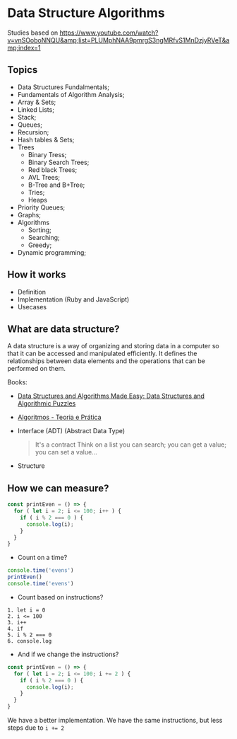 # Data Structure Algorithms

Studies based on https://www.youtube.com/watch?v=vnSOoboNNQU&amp;list=PLUMphNAA9pmrgS3ngMRfvS1MnDzjyRVeT&amp;index=1

## Topics

- Data Structures Fundalmentals;
- Fundamentals of Algorithm Analysis;
- Array & Sets;
- Linked Lists;
- Stack;
- Queues;
- Recursion;
- Hash tables & Sets;
- Trees
  - Binary Tress;
  - Binary Search Trees;
  - Red black Trees;
  - AVL Trees;
  - B-Tree and B+Tree;
  - Tries;
  - Heaps
- Priority Queues;
- Graphs;
- Algorithms
  - Sorting;
  - Searching;
  - Greedy;
- Dynamic programming;

## How it works

- Definition
- Implementation (Ruby and JavaScript)
- Usecases 


## What are data structure?

A data structure is a way of organizing and storing data in a computer so that it can be accessed and manipulated efficiently. It defines the relationships between data elements and the operations that can be performed on them.

Books:

- [Data Structures and Algorithms Made Easy: Data Structures and Algorithmic Puzzles](https://www.amazon.com/Data-Structures-Algorithms-Made-Easy/dp/819324527X)
- [Algoritmos - Teoria e Prática](https://www.amazon.com.br/Algoritmos-Teoria-Pr%C3%A1tica-Thomas-Cormen/dp/8535236996/ref=asc_df_8535236996/)

- Interface (ADT) (Abstract Data Type)
  > It's a contract
  > Think on a list
  > you can search; you can get a value; you can set a value...
- Structure

## How we can measure?

```javascript
const printEven = () => {
  for ( let i = 2; i <= 100; i++ ) {
    if ( i % 2 === 0 ) {
      console.log(i);
    }
  }
}
```

- Count on a time?

```javascript
console.time('evens')
printEven()
console.time('evens')
```

- Count based on instructions?

```
1. let i = 0
2. i <= 100
3. i++
4. if
5. i % 2 === 0
6. console.log
```

- And if we change the instructions?

```javascript
const printEven = () => {
  for ( let i = 2; i <= 100; i += 2 ) {
    if ( i % 2 === 0 ) {
      console.log(i);
    }
  }
}
```

We have a better implementation. We have the same instructions, but less steps due to `i += 2`

